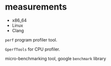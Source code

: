 # measurements
- x86_64
- Linux
- Clang

`perf` program profiler tool.

`GperfTools` for CPU profiler.

micro-benchmarking tool, google `benchmark` library